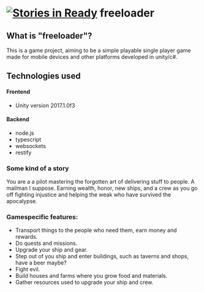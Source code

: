 [![Stories in Ready](https://badge.waffle.io/TheSaltySalmon/freeloader.png?label=ready&title=Ready)](https://waffle.io/TheSaltySalmon/freeloader)
freeloader
==========

## What is "freeloader"?
This is a game project, aiming to be a simple playable single player game made for mobile devices and other platforms developed in unity/c#.

## Technologies used
#### Frontend
- Unity version 2017.1.0f3

#### Backend
- node.js
- typescript
- websockets
- restify

### Some kind of a story
You are a a pilot mastering the forgotten art of delivering stuff to people. A mailman I suppose.
Earning wealth, honor, new ships, and a crew as you go off fighting injustice and helping the weak who have survived the apocalypse.


### Gamespecific features:
* Transport things to the people who need them, earn money and rewards.
* Do quests and missions.
* Upgrade your ship and gear.
* Step out of you ship and enter buildings, such as taverns and shops, have a beer maybe?
* Fight evil.
* Build houses and farms where you grow food and materials.
* Gather resources used to upgrade your ship and crew.

